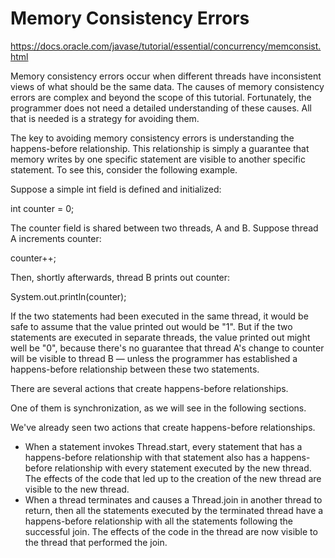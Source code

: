 # Memory Consistency Errors

https://docs.oracle.com/javase/tutorial/essential/concurrency/memconsist.html

Memory consistency errors occur when different threads 
have inconsistent views of what should be the same data. 
The causes of memory consistency errors are complex and beyond the scope of this tutorial. 
Fortunately, the programmer does not need a detailed understanding of these causes. 
All that is needed is a strategy for avoiding them.

The key to avoiding memory consistency errors is understanding the happens-before relationship. 
This relationship is simply a guarantee that memory writes by one specific statement are visible 
to another specific statement. To see this, consider the following example. 

Suppose a simple int field is defined and initialized:

int counter = 0;

The counter field is shared between two threads, A and B. Suppose thread A increments counter:

counter++;

Then, shortly afterwards, thread B prints out counter:

System.out.println(counter);

If the two statements had been executed in the same thread, 
it would be safe to assume that the value printed out would be "1". 
But if the two statements are executed in separate threads, the value printed out might well be "0", 
because there's no guarantee that thread A's change to counter will be visible to 
thread B — unless the programmer has established a happens-before relationship between these two statements.

There are several actions that create happens-before relationships. 

One of them is synchronization, as we will see in the following sections.

We've already seen two actions that create happens-before relationships.

- When a statement invokes Thread.start, every statement that has a happens-before relationship with 
that statement also has a happens-before relationship with every statement executed by the new thread. 
The effects of the code that led up to the creation of the new thread are visible to the new thread.
- When a thread terminates and causes a Thread.join in another thread to return, 
then all the statements executed by the terminated thread have a happens-before relationship 
with all the statements following the successful join. 
The effects of the code in the thread are now visible to the thread that performed the join.

